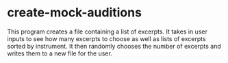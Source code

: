 # create-mock-auditions

This program creates a file containing a list of excerpts.  It takes in user inputs to see how many excerpts to choose as well as lists of excerpts sorted by instrument.  It then randomly chooses the number of excerpts and writes them to a new file for the user.
